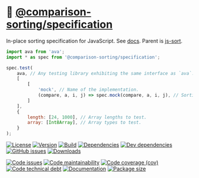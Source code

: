 :notebook_with_decorative_cover: [@comparison-sorting/specification](https://comparison-sorting.github.io/specification)
==

In-place sorting specification for JavaScript.
See [docs](https://comparison-sorting.github.io/specification).
Parent is [js-sort](https://github.com/make-github-pseudonymous-again/js-sort).

```js
import ava from 'ava';
import * as spec from '@comparison-sorting/specification';

spec.test(
    ava, // Any testing library exhibiting the same interface as `ava`.
    [
        [
            'mock', // Name of the implementation.
            (compare, a, i, j) => spec.mock(compare, a, i, j), // Sorting implementation.
        ]
    ],
    {
        length: [24, 1000], // Array lengths to test.
        array: [Int8Array], // Array types to test.
    }
);
```

[![License](https://img.shields.io/github/license/comparison-sorting/specification.svg)](https://raw.githubusercontent.com/comparison-sorting/specification/main/LICENSE)
[![Version](https://img.shields.io/npm/v/@comparison-sorting/specification.svg)](https://www.npmjs.org/package/@comparison-sorting/specification)
[![Build](https://img.shields.io/travis/comparison-sorting/specification/main.svg)](https://travis-ci.org/comparison-sorting/specification/branches)
[![Dependencies](https://img.shields.io/david/comparison-sorting/specification.svg)](https://david-dm.org/comparison-sorting/specification)
[![Dev dependencies](https://img.shields.io/david/dev/comparison-sorting/specification.svg)](https://david-dm.org/comparison-sorting/specification?type=dev)
[![GitHub issues](https://img.shields.io/github/issues/comparison-sorting/specification.svg)](https://github.com/comparison-sorting/specification/issues)
[![Downloads](https://img.shields.io/npm/dm/@comparison-sorting/specification.svg)](https://www.npmjs.org/package/@comparison-sorting/specification)

[![Code issues](https://img.shields.io/codeclimate/issues/comparison-sorting/specification.svg)](https://codeclimate.com/github/comparison-sorting/specification/issues)
[![Code maintainability](https://img.shields.io/codeclimate/maintainability/comparison-sorting/specification.svg)](https://codeclimate.com/github/comparison-sorting/specification/trends/churn)
[![Code coverage (cov)](https://img.shields.io/codecov/c/gh/comparison-sorting/specification/main.svg)](https://codecov.io/gh/comparison-sorting/specification)
[![Code technical debt](https://img.shields.io/codeclimate/tech-debt/comparison-sorting/specification.svg)](https://codeclimate.com/github/comparison-sorting/specification/trends/technical_debt)
[![Documentation](https://comparison-sorting.github.io/specification/badge.svg)](https://comparison-sorting.github.io/specification/source.html)
[![Package size](https://img.shields.io/bundlephobia/minzip/@comparison-sorting/specification)](https://bundlephobia.com/result?p=@comparison-sorting/specification)
